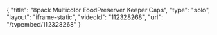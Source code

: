 {
    "title": "8pack Multicolor FoodPreserver Keeper Caps",
    "type": "solo",
    "layout": "iframe-static",
    "videoId": "112328268",
    "url": "\/tvpembed\/112328268"
}